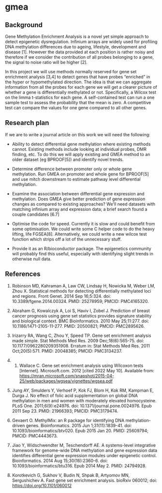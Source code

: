 # gmea

## Background

Gene Methylation Enrichment Analysis is a novel yet simple approach to detect epigenetic dysregulation.
Infinium arrays are widely used for profiling DNA methylation differences due to ageing, lifestyle, development and disease [1].
However the data provided at each position is rather noisy and therefore if we consider the contribution of all probes belonging to a gene, the signal to noise ratio will be higher [2].

In this project we will use methods normally reserved for gene set enrichment analysis [3,4] to detect genes that have probes “enriched” in the hyper or hypomethylated direction.
The idea is that we can aggregate information from all the probes for each gene we will get a clearer picture of whether a gene is differentially methylated or not.
Specifically, a Wilcox test on the limma t-statistics for each gene.
A self-contained test can run a one sample test to assess the probability that the mean is zero.
A competitive test can compare the values for one gene compared to all other genes.

## Research plan

If we are to write a journal article on this work we will need the following:

* Ability to detect differential gene methylation where existing methods cannot.
Existing methods include looking at individual probes, DMR finding, etc. 
To do this we will apply existing and GMEA method to an older dataset (eg BPROOF[5]) and identify novel trends.

* Determine difference between promoter only or whole gene methylation.
Run GMEA on promoter and whole gene for BPROOF[5] and use mitch downstream to estimate pathway level differential methylation.

* Examine the association between differential gene expression and methylation.
Does GMEA give better prediction of gene expression changes as compared to existing approaches?
We'll need datasets with matching infinium array and expression data; a brief search found a couple candidates [6.7]

* Optimise the code for speed.
Currently it is slow and could benefit from some optimisation.
We could write some C helper code to do the heavy lifting, life FGSEA[8].
Alternatively, we could write a new wilcox test function which strips off a lot of the unnecessary stuff.

* Provide it as an R/bioconductor package.
The epigenetics community will probably find this useful, especially with identifying slight trends in otherwise null data.

## References

1. Robinson MD, Kahraman A, Law CW, Lindsay H, Nowicka M, Weber LM, Zhou X. Statistical methods for detecting differentially methylated loci and regions. Front Genet. 2014 Sep 16;5:324. doi: 10.3389/fgene.2014.00324. PMID: 25278959; PMCID: PMC4165320.

2. Abraham G, Kowalczyk A, Loi S, Haviv I, Zobel J. Prediction of breast cancer prognosis using gene set statistics provides signature stability and biological context. BMC Bioinformatics. 2010 May 25;11:277. doi: 10.1186/1471-2105-11-277. PMID: 20500821; PMCID: PMC2895626.

3. Irizarry RA, Wang C, Zhou Y, Speed TP. Gene set enrichment analysis made simple. Stat Methods Med Res. 2009 Dec;18(6):565-75. doi: 10.1177/0962280209351908. Erratum in: Stat Methods Med Res. 2011 Oct;20(5):571. PMID: 20048385; PMCID: PMC3134237.

4. 1.	Wallace C. Gene set enrichment analysis using Wilcoxon tests [Internet]. Microsoft.com. 2012 [cited 2022 May 10]. Available from: https://mran.microsoft.com/snapshot/2015-04-25/web/packages/wgsea/vignettes/wgsea.pdf

5. Jung AY, Smulders Y, Verhoef P, Kok FJ, Blom H, Kok RM, Kampman E, Durga J. No effect of folic acid supplementation on global DNA methylation in men and women with moderately elevated homocysteine. PLoS One. 2011;6(9):e24976. doi: 10.1371/journal.pone.0024976. Epub 2011 Sep 23. PMID: 21966393; PMCID: PMC3179474.

6. Gevaert O. MethylMix: an R package for identifying DNA methylation-driven genes. Bioinformatics. 2015 Jun 1;31(11):1839-41. doi: 10.1093/bioinformatics/btv020. Epub 2015 Jan 20. PMID: 25609794; PMCID: PMC4443673.

7. Jiao Y, Widschwendter M, Teschendorff AE. A systems-level integrative framework for genome-wide DNA methylation and gene expression data identifies differential gene expression modules under epigenetic control. Bioinformatics. 2014 Aug 15;30(16):2360-6. doi: 10.1093/bioinformatics/btu316. Epub 2014 May 2. PMID: 24794928.

8. Korotkevich G, Sukhov V, Budin N, Shpak B, Artyomov MN, Sergushichev A. Fast gene set enrichment analysis. bioRxiv 060012; doi: https://doi.org/10.1101/060012

